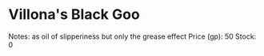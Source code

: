 # Villona's Black Goo

Notes: as oil of slipperiness but only the grease effect
Price (gp): 50
Stock: 0